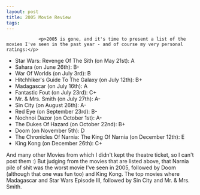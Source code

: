 ```yaml
---
layout: post
title: 2005 Movie Review
tags:
---
```



                <p>2005 is gone, and it's time to present a list of the movies I've seen in the past year - and of course my very personal ratings:</p>
<ul>
    <li>Star Wars: Revenge Of The Sith (on May 21st): A</li>
    <li>Sahara (on June 26th): B-</li>
    <li>War Of Worlds (on July 3rd): B</li>
    <li>Hitchhiker's Guide To The Galaxy (on July 12th): B+</li>
    <li>Madagascar (on July 16th): A</li>
    <li>Fantastic Fout (on July 23rd): C+</li>
    <li>Mr. & Mrs. Smith (on July 27th): A-</li>
    <li>Sin City (on August 26th): A-</li>
    <li>Red Eye (on September 23rd): B-</li>
    <li>Nochnoi Dazor (on October 1st): A-</li>
    <li>The Dukes Of Hazard (on October 22nd): B+</li>
    <li>Doom (on November 5th): D</li>
    <li>The Chronicles Of Narnia: The King Of Narnia (on December 12th): E</li>
    <li>King Kong (on December 26th): C+</li>
</ul>
<p>And many other Movies from which I didn't kept the theatre ticket, so I can't post them :) But judging from the movies that are listed above, that Narnia pile of shit was the worst movie I've seen in 2005, followed by Doom (although that one was fun too) and King Kong. The top movies where Madagascar and Star Wars Episode III, followed by Sin City and Mr. &amp; Mrs. Smith.</p>
